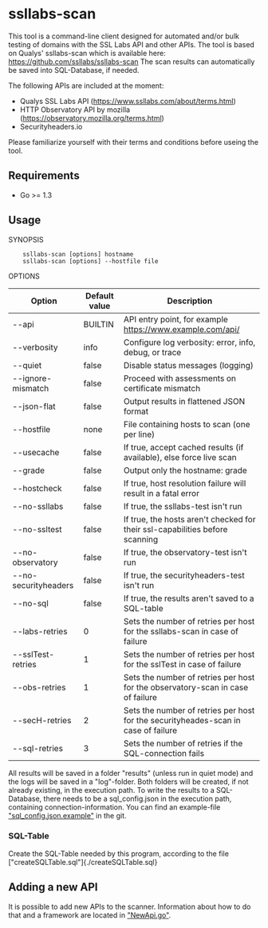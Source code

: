 ssllabs-scan
============

This tool is a command-line client designed for automated and/or bulk testing of domains with
the SSL Labs API and other APIs. The tool is based on Qualys' ssllabs-scan which is available
here: https://github.com/ssllabs/ssllabs-scan 
The scan results can automatically be saved into SQL-Database, if needed.

The following APIs are included at the moment:

* Qualys SSL Labs API (https://www.ssllabs.com/about/terms.html)
* HTTP Observatory API by mozilla (https://observatory.mozilla.org/terms.html)
* Securityheaders.io

Please familiarize yourself with their terms and conditions before useing the tool. 



## Requirements

* Go >= 1.3

## Usage 

SYNOPSIS
```
    ssllabs-scan [options] hostname
    ssllabs-scan [options] --hostfile file
```

OPTIONS

| Option      | Default value | Description |
| ----------- | ------------- | ----------- |
| --api             | BUILTIN       | API entry point, for example https://www.example.com/api/ |
| --verbosity       | info          | Configure log verbosity: error, info, debug, or trace |
| --quiet           | false         | Disable status messages (logging) |
| --ignore-mismatch | false   | Proceed with assessments on certificate mismatch |
| --json-flat       | false         | Output results in flattened JSON format |
| --hostfile        | none          | File containing hosts to scan (one per line) |
| --usecache        | false         | If true, accept cached results (if available), else force live scan |
| --grade           | false         | Output only the hostname: grade |
| --hostcheck       | false         | If true, host resolution failure will result in a fatal error |
| --no-ssllabs         | false      | If true, the ssllabs-test isn't run |
| --no-ssltest  | false         | If true, the hosts aren't checked for their ssl-capabilities before scanning  |
| --no-observatory  | false         | If true, the observatory-test isn't run |
| --no-securityheaders  | false         | If true, the securityheaders-test isn't run |
| --no-sql  | false         | If true, the results aren't saved to a SQL-table |
| --labs-retries  | 0 | Sets the number of retries per host for the ssllabs-scan in case of failure |
| --sslTest-retries | 1 | Sets the number of retries per host for the sslTest in case of failure |
| --obs-retries  | 1 | Sets the number of retries per host for the observatory-scan in case of failure |
| --secH-retries | 2 | Sets the number of retries per host for the securityheades-scan in case of failure |
| --sql-retries  | 3 | Sets the number of retries if the SQL-connection fails |

All results will be saved in a folder "results" (unless run in quiet mode) and the logs will
be saved in a "log"-folder. Both folders will be created, if not already existing, in the 
execution path. To write the results to a SQL-Database, there needs to be a sql_config.json in
the execution path, containing connection-information. You can find an example-file 
["sql_config.json.example"](./sql_config.json.example) in the git.

### SQL-Table

Create the SQL-Table needed by this program, according to the file ["createSQLTable.sql"]{./createSQLTable.sql}  


## Adding a new API

It is possible to add new APIs to the scanner. Information about how to do that and a framework are 
located in ["NewApi.go"](./NewApi.go.example).      


